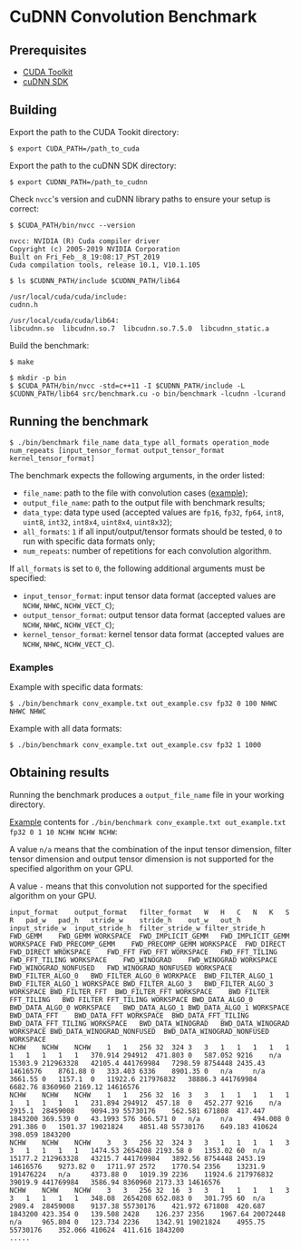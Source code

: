 CuDNN Convolution Benchmark
===============

Prerequisites
-------------
* [CUDA Toolkit](https://docs.nvidia.com/cuda/index.html)
* [cuDNN SDK](https://developer.nvidia.com/cudnn)

Building
--------
Export the path to the CUDA Tookit directory:
```shell
$ export CUDA_PATH=/path_to_cuda
```
Export the path to the cuDNN SDK directory:
```shell
$ export CUDNN_PATH=/path_to_cudnn
```
Check `nvcc`'s version and cuDNN library paths to ensure your setup is correct:
```shell
$ $CUDA_PATH/bin/nvcc --version

nvcc: NVIDIA (R) Cuda compiler driver
Copyright (c) 2005-2019 NVIDIA Corporation
Built on Fri_Feb__8_19:08:17_PST_2019
Cuda compilation tools, release 10.1, V10.1.105
```
```shell
$ ls $CUDNN_PATH/include $CUDNN_PATH/lib64

/usr/local/cuda/cuda/include:
cudnn.h

/usr/local/cuda/cuda/lib64:
libcudnn.so  libcudnn.so.7  libcudnn.so.7.5.0  libcudnn_static.a
```
Build the benchmark:
```shell
$ make
```
```shell
$ mkdir -p bin
$ $CUDA_PATH/bin/nvcc -std=c++11 -I $CUDNN_PATH/include -L $CUDNN_PATH/lib64 src/benchmark.cu -o bin/benchmark -lcudnn -lcurand
```

Running the benchmark
---------------------
```shell
$ ./bin/benchmark file_name data_type all_formats operation_mode num_repeats [input_tensor_format output_tensor_format kernel_tensor_format]
```

The benchmark expects the following arguments, in the order listed:

* `file_name`: path to the file with convolution cases ([example](https://github.com/Slimakanzer/cudnn-benchmark/blob/master/conv_example.txt));
* `output_file_name`: path to the output file with benchmark results;
* `data_type`: data type used (accepted values are `fp16`, `fp32`, `fp64`, `int8`, `uint8`, `int32`, `int8x4`, `uint8x4`, `uint8x32`);
* `all_formats`: `1` if all input/output/tensor formats should be tested, `0` to run with specific data formats only;
* `num_repeats`: number of repetitions for each convolution algorithm.

If `all_formats` is set to `0`, the following additional arguments must be specified:
* `input_tensor_format`: input tensor data format (accepted values are `NCHW`, `NHWC`, `NCHW_VECT_C`);
* `output_tensor_format`: output tensor data format (accepted values are `NCHW`, `NHWC`, `NCHW_VECT_C`);
* `kernel_tensor_format`: kernel tensor data format (accepted values are `NCHW`, `NHWC`, `NCHW_VECT_C`).

### Examples

Example with specific data formats:
```shell
$ ./bin/benchmark conv_example.txt out_example.csv fp32 0 100 NHWC NHWC NHWC
```
Example with all data formats:
```shell
$ ./bin/benchmark conv_example.txt out_example.csv fp32 1 1000
```
Obtaining results
-----------------
Running the benchmark produces a `output_file_name` file in your working directory.

[Example](https://github.com/Slimakanzer/cudnn-benchmark/blob/master/out_example.csv) contents for `./bin/benchmark conv_example.txt out_example.txt fp32 0 1 10 NCHW NCHW NCHW`:

A value `n/a` means that the combination of the input tensor dimension, filter tensor dimension and output tensor dimension is not supported for the specified algorithm on your GPU.

A value `-` means that this convolution not supported for the specified algorithm on your GPU.

```
input_format	output_format	filter_format	W	H	C	N	K	S	R	pad_w	pad_h	stride_w	stride_h	out_w	out_h	input_stride_w	input_stride_h	filter_stride_w	filter_stride_h	FWD_GEMM	FWD_GEMM WORKSPACE	FWD_IMPLICIT_GEMM	FWD_IMPLICIT_GEMM WORKSPACE	FWD_PRECOMP_GEMM	FWD_PRECOMP_GEMM WORKSPACE	FWD_DIRECT	FWD_DIRECT WROKSPACE	FWD_FFT	FWD_FFT WORKSPACE	FWD_FFT_TILING	FWD_FFT_TILING WORKSPACE	FWD_WINOGRAD	FWD_WINOGRAD WORKSPACE	FWD_WINOGRAD_NONFUSED	FWD_WINOGRAD_NONFUSED WORKSPACE	BWD_FILTER_ALGO_0	BWD_FILTER_ALGO_0 WORKPACE	BWD_FILTER_ALGO_1	BWD_FILTER_ALGO_1 WORKSPACE	BWD_FILTER_ALGO_3	BWD_FILTER_ALGO_3 WORKSPACE	BWD_FILTER_FFT	BWD_FILTER_FFT WORKSPACE	BWD FILTER FFT_TILING	BWD FILTER FFT_TILING WORKSPACE	BWD_DATA_ALGO_0	BWD_DATA_ALGO_0 WORKSPACE	BWD_DATA_ALGO_1	BWD_DATA_ALGO_1 WORKSPACE	BWD_DATA_FFT	BWD_DATA_FFT WORKSPACE	BWD_DATA_FFT_TILING	BWD_DATA_FFT_TILING WORKSPACE	BWD_DATA_WINOGRAD	BWD_DATA_WINOGRAD WORKSPACE	BWD_DATA_WINOGRAD_NONFUSED	BWD_DATA_WINOGRAD_NONFUSED WORKSPACE
NCHW	NCHW	NCHW	1	1	256	32	324	3	3	1	1	1	1	1	1	1	1	1	1	370.914	294912	471.803	0	587.052	9216	n/a		15303.9	212963328	42105.4	441769984	7298.59	8754448	2435.43	14616576	8761.88	0	333.403	6336	8901.35	0	n/a		n/a		3661.55	0	1157.1	0	11922.6	217976832	38886.3	441769984	6682.76	8360960	2169.12	14616576	
NCHW	NCHW	NCHW	1	1	256	32	16	3	3	1	1	1	1	1	1	1	1	1	1	231.894	294912	457.18	0	452.277	9216	n/a		2915.1	28459008	9094.39	55730176	562.581	671808	417.447	1843200	369.539	0	43.1993	576	366.571	0	n/a		n/a		494.008	0	291.386	0	1501.37	19021824	4851.48	55730176	649.183	410624	398.059	1843200	
NCHW	NCHW	NCHW	3	3	256	32	324	3	3	1	1	1	1	3	3	1	1	1	1	1474.53	2654208	2193.58	0	1353.02	60	n/a		15177.2	212963328	43215.7	441769984	3892.56	8754448	2453.19	14616576	9273.82	0	1711.97	2572	1770.54	2356	13231.9	191476224	n/a		4373.88	0	1019.39	2236	11924.6	217976832	39019.9	441769984	3586.94	8360960	2173.33	14616576	
NCHW	NCHW	NCHW	3	3	256	32	16	3	3	1	1	1	1	3	3	1	1	1	1	348.08	2654208	652.083	0	301.795	60	n/a		2989.4	28459008	9137.38	55730176	421.972	671808	420.687	1843200	423.354	0	139.508	2428	126.237	2356	1967.64	20072448	n/a		965.804	0	123.734	2236	1342.91	19021824	4955.75	55730176	352.066	410624	411.616	1843200	
.....
```
